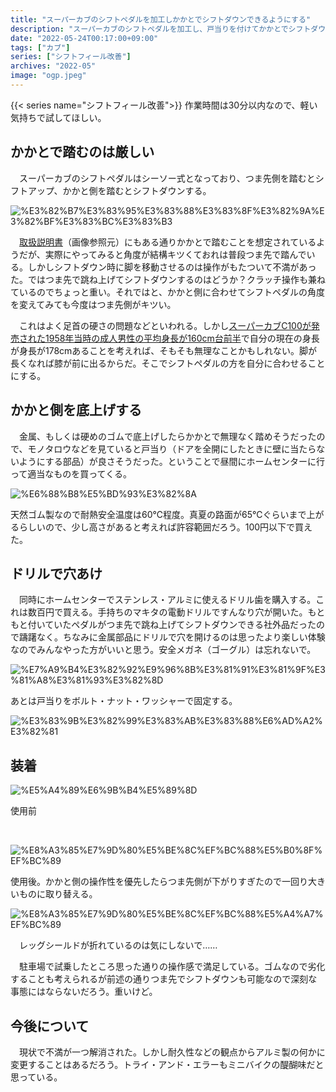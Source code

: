 ```yaml
---
title: "スーパーカブのシフトペダルを加工しかかとでシフトダウンできるようにする"
description: "スーパーカブのシフトペダルを加工し、戸当りを付けてかかとでシフトダウンできるようにした。"
date: "2022-05-24T00:17:00+09:00"
tags: ["カブ"]
series: ["シフトフィール改善"]
archives: "2022-05"
image: "ogp.jpeg"
---
```




{{< series name="シフトフィール改善">}}
作業時間は30分以内なので、軽い気持ちで試してほしい。

## かかとで踏むのは厳しい

　スーパーカブのシフトペダルはシーソー式となっており、つま先側を踏むとシフトアップ、かかと側を踏むとシフトダウンする。

![%E3%82%B7%E3%83%95%E3%83%88%E3%83%8F%E3%82%9A%E3%82%BF%E3%83%BC%E3%83%B3](c9030f6d.jpeg)

　[取扱説明書](https://www.honda.co.jp/ownersmanual/pdf/motor/supercub90/30GFN600_web.pdf)（画像参照元）にもある通りかかとで踏むことを想定されているようだが、実際にやってみると角度が結構キツくておれは普段つま先で踏んでいる。しかしシフトダウン時に脚を移動させるのは操作がもたついて不満があった。ではつま先で跳ね上げてシフトダウンするのはどうか？クラッチ操作も兼ねているのでちょっと重い。それではと、かかと側に合わせてシフトペダルの角度を変えてみても今度はつま先側がキツい。

　これはよく足首の硬さの問題などといわれる。しかし[スーパーカブC100が発売された1958年当時の成人男性の平均身長が160cm台前半](http://www.natubunko.net/rekishi05.html)で自分の現在の身長が身長が178cmあることを考えれば、そもそも無理なことかもしれない。脚が長くなれば膝が前に出るからだ。そこでシフトペダルの方を自分に合わせることにする。

## かかと側を底上げする

　金属、もしくは硬めのゴムで底上げしたらかかとで無理なく踏めそうだったので、モノタロウなどを見ていると戸当り（ドアを全開にしたときに壁に当たらないようにする部品）が良さそうだった。ということで昼間にホームセンターに行って適当なものを買ってくる。

![%E6%88%B8%E5%BD%93%E3%82%8A](22d1ae99.jpeg)

天然ゴム製なので耐熱安全温度は60℃程度。真夏の路面が65℃ぐらいまで上がるらしいので、少し高さがあると考えれば許容範囲だろう。100円以下で買えた。

## ドリルで穴あけ

　同時にホームセンターでステンレス・アルミに使えるドリル歯を購入する。これは数百円で買える。手持ちのマキタの電動ドリルですんなり穴が開いた。もともと付いていたペダルがつま先で跳ね上げてシフトダウンできる社外品だったので躊躇なく。ちなみに金属部品にドリルで穴を開けるのは思ったより楽しい体験なのでみんなやった方がいいと思う。安全メガネ（ゴーグル）は忘れないで。

![%E7%A9%B4%E3%82%92%E9%96%8B%E3%81%91%E3%81%9F%E3%81%A8%E3%81%93%E3%82%8D](700e185c.jpeg)

あとは戸当りをボルト・ナット・ワッシャーで固定する。

![%E3%83%9B%E3%82%99%E3%83%AB%E3%83%88%E6%AD%A2%E3%82%81](231bc0ff.jpeg)

## 装着

![%E5%A4%89%E6%9B%B4%E5%89%8D](8de97b8f.jpeg)

使用前

<br/>

![%E8%A3%85%E7%9D%80%E5%BE%8C%EF%BC%88%E5%B0%8F%EF%BC%89](35f68437.jpeg)

使用後。かかと側の操作性を優先したらつま先側が下がりすぎたので一回り大きいものに取り替える。

![%E8%A3%85%E7%9D%80%E5%BE%8C%EF%BC%88%E5%A4%A7%EF%BC%89](42f61e2d.jpeg)

　レッグシールドが折れているのは気にしないで……

　駐車場で試乗したところ思った通りの操作感で満足している。ゴムなので劣化することも考えられるが前述の通りつま先でシフトダウンも可能なので深刻な事態にはならないだろう。重いけど。

## 今後について

　現状で不満が一つ解消された。しかし耐久性などの観点からアルミ製の何かに変更することはあるだろう。トライ・アンド・エラーもミニバイクの醍醐味だと思っている。
